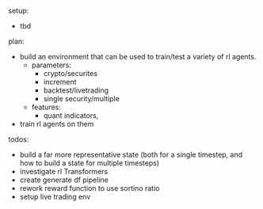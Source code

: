 
setup: 
 - tbd 


plan: 
 - build an environment that can be used to train/test a variety of rl agents. 
	- parameters: 
		- crypto/securites 
		- increment 
		- backtest/livetrading 
		- single security/multiple
	- features:
		- quant indicators, 
 - train rl agents on them 


 todos: 
  - build a far more representative state (both for a single timestep, and how to build a state for multiple timesteps)
  - investigate rl Transformers 
  - create generate df pipeline 
  - rework reward function to use sortino ratio
  - setup live trading env 
